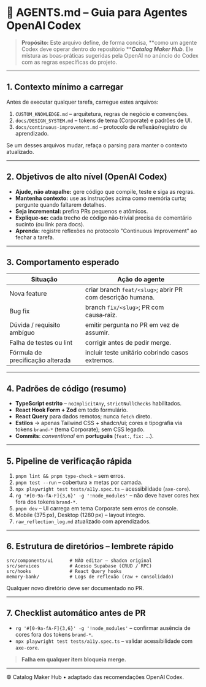 # 🤖 AGENTS.md – Guia para Agentes OpenAI Codex

> **Propósito:** Este arquivo define, de forma concisa, **como um agente Codex deve operar dentro do repositório *****Catalog Maker Hub***. Ele mistura as boas‑práticas sugeridas pela OpenAI no anúncio do Codex com as regras específicas do projeto.

---

## 1. Contexto mínimo a carregar

Antes de executar qualquer tarefa, carregue estes arquivos:

1. `CUSTOM_KNOWLEDGE.md` – arquitetura, regras de negócio e convenções.
2. `docs/DESIGN_SYSTEM.md` – tokens de tema (Corporate) e padrões de UI.
3. `docs/continuous-improvement.md` – protocolo de reflexão/registro de aprendizado.

Se um desses arquivos mudar, refaça o parsing para manter o contexto atualizado.

---

## 2. Objetivos de alto nível (OpenAI Codex)

- **Ajude, não atrapalhe:** gere código que compile, teste e siga as regras.
- **Mantenha contexto:** use as instruções acima como memória curta; pergunte quando faltarem detalhes.
- **Seja incremental:** prefira PRs pequenos e atômicos.
- **Explique‑se:** cada trecho de código não‑trivial precisa de comentário sucinto (ou link para docs).
- **Aprenda:** registre reflexões no protocolo "Continuous Improvement" ao fechar a tarefa.

---

## 3. Comportamento esperado

| Situação                         | Ação do agente                                             |
| -------------------------------- | ---------------------------------------------------------- |
| Nova feature                     | criar branch `feat/<slug>`; abrir PR com descrição humana. |
| Bug fix                          | branch `fix/<slug>`; PR com causa‑raiz.                    |
| Dúvida / requisito ambíguo       | emitir pergunta no PR em vez de assumir.                   |
| Falha de testes ou lint          | corrigir antes de pedir merge.                             |
| Fórmula de precificação alterada | incluir teste unitário cobrindo casos extremos.            |

---

## 4. Padrões de código (resumo)

- **TypeScript estrito** – `noImplicitAny`, `strictNullChecks` habilitados.
- **React Hook Form + Zod** em todo formulário.
- **React Query** para dados remotos; nunca `fetch` direto.
- **Estilos** → apenas Tailwind CSS + shadcn/ui; cores e tipografia via tokens `brand-*` (tema Corporate); sem CSS legado.
- **Commits**: *conventional* em **português** (`feat:`, `fix:` …).

---

## 5. Pipeline de verificação rápida

1. `pnpm lint && pnpm type-check` – sem erros.
2. `pnpm test --run` – cobertura ≥ metas por camada.
3. `npx playwright test tests/a11y.spec.ts` – acessibilidade (`axe-core`).
4. `rg '#[0-9a-fA-F]{3,6}' -g '!node_modules'` – não deve haver cores hex fora dos tokens `brand-*`.
5. `pnpm dev` – UI carrega em tema Corporate sem erros de console.
6. Mobile (375 px), Desktop (1280 px) – layout íntegro.
7. `raw_reflection_log.md` atualizado com aprendizados.

---

## 6. Estrutura de diretórios – lembrete rápido

```
src/components/ui      # NÃO editar – shadcn original
src/services           # Acesso Supabase (CRUD / RPC)
src/hooks              # React Query hooks
memory-bank/           # Logs de reflexão (raw + consolidado)
```

Qualquer novo diretório deve ser documentado no PR.

---

## 7. Checklist automático antes de PR

- `rg '#[0-9a-fA-F]{3,6}' -g '!node_modules'` – confirmar ausência de cores fora dos tokens `brand-*`.
- `npx playwright test tests/a11y.spec.ts` – validar acessibilidade com `axe-core`.

> **Falha em qualquer item bloqueia merge.**

---

© Catalog Maker Hub • adaptado das recomendações OpenAI Codex.

